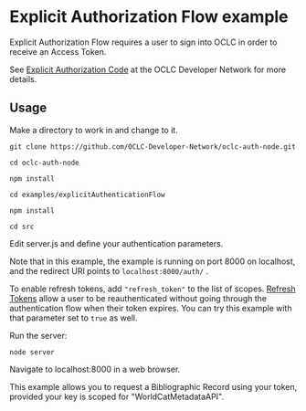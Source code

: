 # Explicit Authorization Flow example

Explicit Authorization Flow requires a user to sign into OCLC in order to receive an Access Token.

See [Explicit Authorization Code](https://www.oclc.org/developer/develop/authentication/access-tokens/explicit-authorization-code.en.html) at the OCLC Developer Network for more details.

## Usage

Make a directory to work in and change to it.

```
git clone https://github.com/OCLC-Developer-Network/oclc-auth-node.git

cd oclc-auth-node

npm install

cd examples/explicitAuthenticationFlow

npm install

cd src
```
Edit server.js and define your authentication parameters.

Note that in this example, the example is running on port 8000 on localhost, and the redirect URI points to ```localhost:8000/auth/``` .

To enable refresh tokens, add ```"refresh_token"``` to the list of scopes. [Refresh Tokens](https://www.oclc.org/developer/develop/authentication/access-tokens/refresh-token.en.html) allow a user to be reauthenticated without going through the authentication flow when their token expires. You can try this example with that parameter set to ```true``` as well.

Run the server:
```
node server
```
Navigate to localhost:8000 in a web browser.

This example allows you to request a Bibliographic Record using your token, provided your key is scoped for "WorldCatMetadataAPI".
